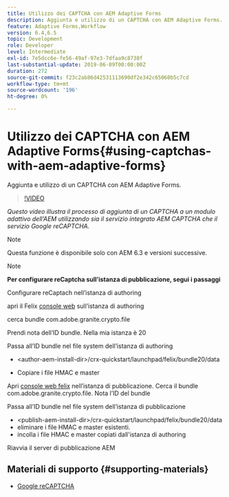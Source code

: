 ```yaml
---
title: Utilizzo dei CAPTCHA con AEM Adaptive Forms
description: Aggiunta e utilizzo di un CAPTCHA con AEM Adaptive Forms.
feature: Adaptive Forms,Workflow
version: 6.4,6.5
topic: Development
role: Developer
level: Intermediate
exl-id: 7e5dcc6e-fe56-49af-97e3-7dfaa9c8738f
last-substantial-update: 2019-06-09T00:00:00Z
duration: 272
source-git-commit: f23c2ab86d42531113690df2e342c65060b5c7cd
workflow-type: tm+mt
source-wordcount: '196'
ht-degree: 0%

---
```


# Utilizzo dei CAPTCHA con AEM Adaptive Forms{#using-captchas-with-aem-adaptive-forms}

Aggiunta e utilizzo di un CAPTCHA con AEM Adaptive Forms.

>[!VIDEO](https://video.tv.adobe.com/v/18336?quality=12&learn=on)

*Questo video illustra il processo di aggiunta di un CAPTCHA a un modulo adattivo dell’AEM utilizzando sia il servizio integrato AEM CAPTCHA che il servizio Google reCAPTCHA.*

>[!NOTE]
>
>Questa funzione è disponibile solo con AEM 6.3 e versioni successive.

>[!NOTE]
>
>**Per configurare reCaptcha sull’istanza di pubblicazione, segui i passaggi**
>
>Configurare reCaptach nell’istanza di authoring
>
>apri il Felix [console web](http://localhost:4502/system/console/bundles) sull’istanza di authoring
>
>cerca bundle com.adobe.granite.crypto.file
>
>Prendi nota dell’ID bundle. Nella mia istanza è 20
>
>Passa all’ID bundle nel file system dell’istanza di authoring
>
>* &lt;author-aem-install-dir>/crx-quickstart/launchpad/felix/bundle20/data
* Copiare i file HMAC e master
>
Apri [console web felix](http://localhost:4502/system/console/bundles) nell’istanza di pubblicazione. Cerca il bundle com.adobe.granite.crypto.file. Nota l’ID del bundle
>
Passa all’ID bundle nel file system dell’istanza di pubblicazione
>
* &lt;publish-aem-install-dir>/crx-quickstart/launchpad/felix/bundle20/data
* eliminare i file HMAC e master esistenti.
* incolla i file HMAC e master copiati dall&#39;istanza di authoring
>
Riavvia il server di pubblicazione AEM

## Materiali di supporto {#supporting-materials}

* [Google reCAPTCHA](https://www.google.com/recaptcha)
